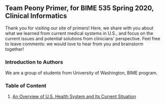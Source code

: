 ## Team Peony Primer, for BIME 535 Spring 2020, Clinical Informatics

Thank you for visiting our site of primers! Here, we share with you about what we learned from current medical systems in U.S., and focus on the current issues and potential solutions from clinicians' perspective. Feel free to leave comments: we would love to hear from you and brainstorm together!

### Introduction to Authors

We are a group of students from University of Washington, BIME program.

### Table of Content

1. [An Overview of U.S. Health System and Its Current Situation](https://gist.github.com/pristineliving/36bb75e093976c8788713095e972dfc4#file-gistfile1-txt)


